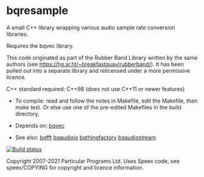 
bqresample
==========

A small C++ library wrapping various audio sample rate conversion
libraries.

Requires the bqvec library.

This code originated as part of the Rubber Band Library written by the
same authors (see https://hg.sr.ht/~breakfastquay/rubberband/).
It has been pulled out into a separate library and relicensed under a
more permissive licence.

C++ standard required: C++98 (does not use C++11 or newer features)

 * To compile: read and follow the notes in Makefile, edit the Makefile,
   then make test. Or else use one of the pre-edited Makefiles in the
   build directory.

 * Depends on: [bqvec](https://hg.sr.ht/~breakfastquay/bqvec)

 * See also: [bqfft](https://hg.sr.ht/~breakfastquay/bqfft) [bqaudioio](https://hg.sr.ht/~breakfastquay/bqaudioio) [bqthingfactory](https://hg.sr.ht/~breakfastquay/bqthingfactory) [bqaudiostream](https://hg.sr.ht/~breakfastquay/bqaudiostream)

[![Build status](https://builds.sr.ht/~breakfastquay/bqresample.svg)](https://builds.sr.ht/~breakfastquay/bqresample?)

Copyright 2007-2021 Particular Programs Ltd.
Uses Speex code, see speex/COPYING for copyright and licence information.

